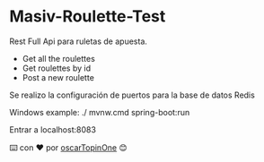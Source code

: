 # Masiv-Roulette-Test

Rest Full Api para ruletas de apuesta.

- Get all the roulettes 
- Get roulettes by id
- Post a new roulette

Se realizo la configuración de puertos para la base de datos Redis

Windows example:
./ mvnw.cmd spring-boot:run
 
Entrar a localhost:8083


⌨️ con ❤️ por [oscarTopinOne](https://github.com/oscarTopinOne) 😊

